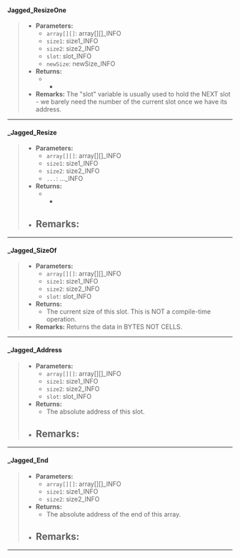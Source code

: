 #### Jagged_ResizeOne
>* **Parameters:**
>	* `array[][]`: array[][]_INFO
>	* `size1`: size1_INFO
>	* `size2`: size2_INFO
>	* `slot`: slot_INFO
>	* `newSize`: newSize_INFO
>* **Returns:**
>	* -
>* **Remarks:**
>	The "slot" variable is usually used to hold the NEXT slot - we barely need
>	the number of the current slot once we have its address.
 
***

#### _Jagged_Resize
>* **Parameters:**
>	* `array[][]`: array[][]_INFO
>	* `size1`: size1_INFO
>	* `size2`: size2_INFO
>	* `...`: ..._INFO
>* **Returns:**
>	* -
>* **Remarks:**
>	-
 
***

#### _Jagged_SizeOf
>* **Parameters:**
>	* `array[][]`: array[][]_INFO
>	* `size1`: size1_INFO
>	* `size2`: size2_INFO
>	* `slot`: slot_INFO
>* **Returns:**
>	* The current size of this slot.  This is NOT a compile-time operation.
>* **Remarks:**
>	Returns the data in BYTES NOT CELLS.
 
***

#### _Jagged_Address
>* **Parameters:**
>	* `array[][]`: array[][]_INFO
>	* `size1`: size1_INFO
>	* `size2`: size2_INFO
>	* `slot`: slot_INFO
>* **Returns:**
>	* The absolute address of this slot.
>* **Remarks:**
>	-
 
***

#### _Jagged_End
>* **Parameters:**
>	* `array[][]`: array[][]_INFO
>	* `size1`: size1_INFO
>	* `size2`: size2_INFO
>* **Returns:**
>	* The absolute address of the end of this array.
>* **Remarks:**
>	-
 
***

